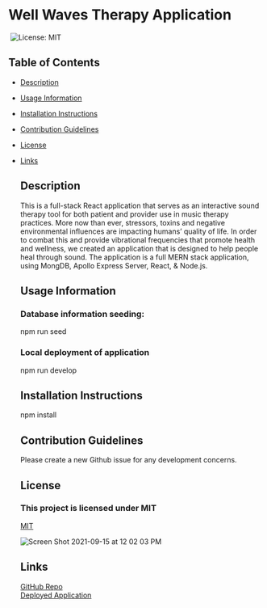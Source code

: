 
# Well Waves Therapy Application
​
  ![License: MIT](https://img.shields.io/badge/License-MIT-yellow.svg)
​
  ## Table of Contents
- [Description](#description)
- [Usage Information](#usage-information)
- [Installation Instructions](#installation-instructions)
- [Contribution Guidelines](#contribution-guidelines)
- [License](#license)
- [Links](#links)
​
  ## Description
  This is a full-stack React application that serves as an interactive sound therapy tool for both patient and provider use in music therapy practices.  More now than ever, stressors, toxins and negative environmental influences are impacting humans’ quality of life. In order to combat this and provide vibrational frequencies that promote health and wellness, we created an application that is designed to help people heal through sound.  The application is a full MERN stack application, using MongDB, Apollo Express Server, React, & Node.js.  

  ## Usage Information
  ### Database information seeding: 
  npm run seed
  ### Local deployment of application 
  npm run develop 

  ## Installation Instructions
  npm install

  ## Contribution Guidelines
  Please create a new Github issue for any development concerns.

  ## License

  ### This project is licensed under MIT
  [MIT](https://opensource.org/licenses/MIT)
​
  
  ![Screen Shot 2021-09-15 at 12 02 03 PM](https://user-images.githubusercontent.com/85596303/133468897-93e3bce9-8de6-4dee-8556-6ded0cd2541b.png)

  ## Links
  [GitHub Repo](https://github.com/shannonjburris/well-waves)\
  [Deployed Application](https://desolate-garden-53776.herokuapp.com/)
